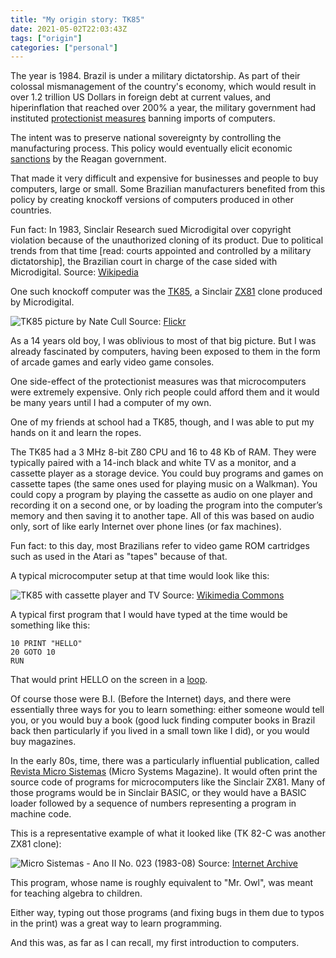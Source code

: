 ```yaml
---
title: "My origin story: TK85"
date: 2021-05-02T22:03:43Z
tags: ["origin"]
categories: ["personal"]
---
```


The year is 1984. Brazil is under a military dictatorship. As part of their colossal mismanagement of the country's economy, which would result in over 1.2 trillion US Dollars in foreign debt at current values, and hiperinflation that reached over 200% a year, the military government had instituted [protectionist measures](https://pt.wikipedia.org/wiki/Pol%C3%ADtica_Nacional_de_Informática) banning imports of computers.

The intent was to preserve national sovereignty by controlling the manufacturing process. This policy would eventually elicit economic [sanctions](https://www.nytimes.com/1987/11/14/business/reagan-imposes-punitive-tariffs-against-brazil.html) by the Reagan government.

That made it very difficult and expensive for businesses and people to buy computers, large or small. Some Brazilian manufacturers benefited from this policy by creating knockoff versions of computers produced in other countries.

Fun fact: In 1983, Sinclair Research sued Microdigital over copyright violation because of the unauthorized cloning of its product. Due to political trends from that time [read: courts appointed and controlled by a military dictatorship], the Brazilian court in charge of the case sided with Microdigital. Source: [Wikipedia](https://en.wikipedia.org/wiki/TK82C#cite_note-1)

One such knockoff computer was the [TK85](https://pt.wikipedia.org/wiki/TK_85), a Sinclair [ZX81](https://en.wikipedia.org/wiki/ZX81) clone produced by Microdigital.

![TK85 picture by Nate Cull](/images/TK85-3607458_34ac9da309_b.jpg)
Source: [Flickr](https://www.flickr.com/photos/natecull/3607458/in/photostream/)

As a 14 years old boy, I was oblivious to most of that big picture. But I was already fascinated by computers, having been exposed to them in the form of arcade games and early video game consoles.

One side-effect of the protectionist measures was that microcomputers were extremely expensive. Only rich people could afford them and it would be many years until I had a computer of my own.

One of my friends at school had a TK85, though, and I was able to put my hands on it and learn the ropes.

The TK85 had a 3 MHz 8-bit Z80 CPU and 16 to 48 Kb of RAM. They were typically paired with a 14-inch black and white TV as a monitor, and a cassette player as a storage device. You could buy programs and games on cassette tapes (the same ones used for playing music on a Walkman). You could copy a program by playing the cassette as audio on one player and recording it on a second one, or by loading the program into the computer’s memory and then saving it to another tape. All of this was based on audio only, sort of like early Internet over phone lines (or fax machines).

Fun fact: to this day, most Brazilians refer to video game ROM cartridges such as used in the Atari as "tapes" because of that.

A typical microcomputer setup at that time would look like this:

![TK85 with cassette player and TV](/images/Tecnolologias_em_Linguagem_Assembly.jpg)
Source: [Wikimedia Commons](https://commons.wikimedia.org/wiki/File:Tecnolologias_em_Linguagem_Assembly.jpg)

A typical first program that I would have typed at the time would be something like this:

```
10 PRINT "HELLO"
20 GOTO 10
RUN
```

That would print HELLO on the screen in a [loop](https://betanews.com/2014/05/01/10-print-hello-50-years-of-basic-20-goto-10/).


Of course those were B.I. (Before the Internet) days, and there were essentially three ways for you to learn something: either someone would tell you, or you would buy a book (good luck finding computer books in Brazil back then particularly if you lived in a small town like I did), or you would buy magazines.

In the early 80s, time, there was a particularly influential publication, called [Revista Micro Sistemas](
) (Micro Systems Magazine). It would often print the source code of programs for microcomputers like the Sinclair ZX81. Many of those programs would be in Sinclair BASIC, or they would have a BASIC loader followed by a sequence of numbers representing a program in machine code.

This is a representative example of what it looked like (TK 82-C was another ZX81 clone):

![Micro Sistemas - Ano II No. 023 (1983-08)](/images/micro-sistemas-ano-2-no-023-1983.png)
Source: [Internet Archive](https://archive.org/details/Micro_Sistemas_Ano_II_No._023_1983-08_ATI_BR_pt/page/n15/mode/2up)

This program, whose name is roughly equivalent to "Mr. Owl", was meant for teaching algebra to children.

Either way, typing out those programs (and fixing bugs in them due to typos in the print) was a great way to learn programming.

And this was, as far as I can recall, my first introduction to computers.

